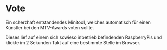 # Vote
Ein scherzhaft entstandendes Minitool, welches automatisch für einen Künstler bei den MTV-Awards voten sollte.

Dieses lief auf einem sich sowieso inbetrieb befindenden RaspberryPis und klickte im 2 Sekunden Takt auf eine bestimmte Stelle im Browser. 

